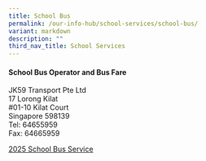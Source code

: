 ```yaml
---
title: School Bus
permalink: /our-info-hub/school-services/school-bus/
variant: markdown
description: ""
third_nav_title: School Services
---
```

#### School Bus Operator and Bus Fare<br>
JK59 Transport Pte Ltd <br>
17 Lorong Kilat<br>
#01-10 Kilat Court<br>
Singapore 598139<br>
Tel: 64655959<br>
Fax: 64665959<br>

[2025 School Bus Service](/files/Our%20Info%20Hub/Bus%20Docs%202024/4_School_Bus_2025.pdf)